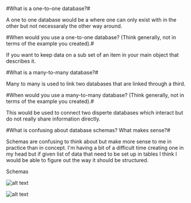 #What is a one-to-one database?#

A one to one database would be a where one can only exist with in the other but not necessaraly the other way around.

#When would you use a one-to-one database? (Think generally, not in terms of the example you created).#

If you want to keep data on a sub set of an item in your main object that describes it.

#What is a many-to-many database?#

Many to many is used to link two databases that are linked through a third.

#When would you use a many-to-many database? (Think generally, not in terms of the example you created).#

This would be used to connect two disperte databases which interact but do not really share information directly.

#What is confusing about database schemas? What makes sense?#

Schemas are confusing to think about but make more sense to me in practice than in concept.  I'm having a 
bit of a difficult time creating one in my head but if given list of data that need to be set up in tables 
I think I would be able to figure out the way it should be structured.

Schemas

![alt text](/imgs/many2many.JPG "M2M schema 8.5")


![alt text](/imgs/one2one.JPG "O2O schema 8.5")
